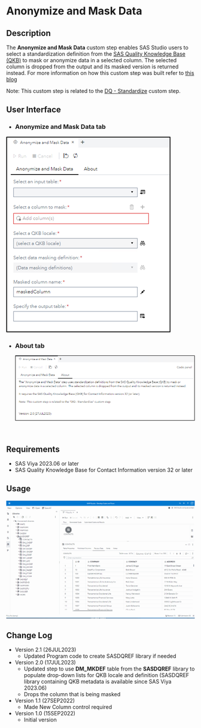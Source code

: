 # Anonymize and Mask Data

## Description

The **Anonymize and Mask Data** custom step enables SAS Studio users to select a standardization definition from the [SAS Quality Knowledge Base (QKB)](https://support.sas.com/en/software/quality-knowledge-base-support.html#documentation) to mask or anonymize data in a selected column.  The selected column is dropped from the output and its masked version is returned instead.  For more information on how this custom step was built refer to [this blog](https://communities.sas.com/t5/SAS-Communities-Library/SAS-Viya-Using-a-SAS-Quality-Knowledge-QKB-Reference-Table-in-a/ta-p/886106)

Note: This custom step is related to the [DQ - Standardize](https://github.com/sassoftware/sas-studio-custom-steps/tree/main/DQStandardize) custom step.

## User Interface

* ### **Anonymize and Mask Data** tab ###

![](img/Anonymize_and_Mask_Data.png)
 * ### **About** tab ###

   ![](img/Anonymize_and_Mask_Data_About.png)

&nbsp;
## Requirements

* SAS Viya 2023.06 or later
* SAS Quality Knowledge Base for Contact Information version 32 or later

## Usage

![](img/AnonymizeMaskData.gif)

## Change Log

* Version 2.1 (26JUL2023)
    * Updated Program code to create SASDQREF library if needed
* Version 2.0 (17JUL2023)
    * Updated step to use **DM_MKDEF** table from the **SASDQREF** library to populate drop-down lists for QKB locale and definition (SASDQREF library containing QKB metadata is available since SAS Viya 2023.06)
    * Drops the column that is being masked
* Version 1.1 (27SEP2022)
    * Made New Column control required
* Version 1.0 (15SEP2022)
    * Initial version
